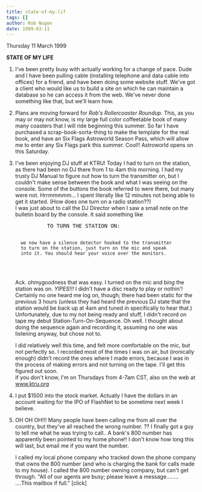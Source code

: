 ```yaml
---
title: state-of-my-lif
tags: []
author: Rob Nugen
date: 1999-03-11
---
```


<p class=date>Thursday 11 March 1999</p>

<p><b>STATE OF MY LIFE</b>

<p><ol>

<p><li>I've been pretty busy with actually working for a change of pace.  Dude and I have been pulling cable (installing telephone and data cable into offices) for a friend, and have been doing some website stuff.  We've got a client who would like us to build a site on which he can maintain a database so he can access it from the web.  We've never done something like that, but we'll learn how.</li>

<p><li>Plans are moving forward for <em>Rob's Rollercoaster Roundup</em>.  This, as you may or may not know, is my large full color coffeetable book of many many coasters that I will ride beginning this summer.  So far I have purchased a scrap-book-sorta-thing to make the template for the real book, and have an Six Flags Astroworld Season Pass, which will allow me to enter any Six Flags park this summer.  Cool!!  Astroworld opens on this Saturday.</li>

<p><li>I've been enjoying DJ stuff at KTRU!  Today I had to turn on the station, as there had been no DJ there from 1 to 4am this morning. I had my trusty DJ Manual to figure out how to turn the transmitter on, but I couldn't make sense between the book and what I was seeing on the console. Some of the buttons the book referred to were there, but many were not.  Hrrmmmmm...  I spent literally like 12 minutes not being able to get it started.  (How does one turn on a radio station??)
<br>I was just about to call the DJ Director when I saw a small note on the bulletin board by the console.  It said something like
<br><pre>
          TO TURN THE STATION ON:

      we now have a silence detector hooked to the transmitter
      to turn on the station, just turn on the mic and speak
      into it. You should hear your voice over the monitors.
</pre>

<br>Ack. ohmygoodness that was easy.  I turned on the mic and *bing* the station was on.  <em>YIPES!!!</em> I didn't have a disc ready to play or nothin'!  Certainly no one heard me log on, though; there had been static for the previous 3 hours (unless they had heard the previous DJ state that the station would be back up at 4am and tuned in specifically to hear that.)
<br>Unfortunately, due to my not being ready and stuff, I didn't record on tape my debut Station-Turn-On-Sequence.  Oh well.  I thought about doing the sequence again and recording it, assuming no one was listening anyway, but chose not to.

<p>I did relatively well this time, and felt more comfortable on the mic, but not perfectly so.  I recorded most of the times I was on air, but (ironically enough) didn't record the ones where I made errors, because I was in the process of making errors and not turning on the tape. I'll get this figured out soon.
<br>if you don't know, I'm on Thursdays from 4-7am CST, also on the web at <a href="http://www.ktru.org">www.ktru.org</a>
</li>

<p><li>I put $1500 into the stock market. Actually I have the dollars in an account waiting for the IPO of FlashNet to be sometime next week I believe.</li>

<p><li>OH OH OH!!!  Many people have been calling me from all over the country, but they've all reached the wrong number.  ??  I finally got a guy to tell me what he was trying to call.. A bank's 800 number has apparently been pointed to my home phone!!  I don't know how long this will last, but email me if you want the number.

<p>I called my local phone company who tracked down the phone company that owns the 800 number (and who is charging the bank for calls made to my house).  I called the 800 number owning company, but can't get through.  "All of our agents are busy; please leave a message........  ....This mailbox if full."  [click]

</li>
</ol>
